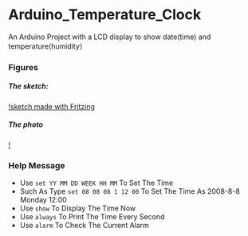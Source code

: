 # Arduino_Temperature_Clock
An Arduino Project with a LCD display to show date(time) and temperature(humidity）

### Figures
##### The sketch:
[!sketch made with Fritzing](https://github.com/rollingstarky/Arduino_Temperature_Clock/blob/master/images/DS1302.png)
##### The photo
[!](https://github.com/rollingstarky/Arduino_Temperature_Clock/blob/master/images/DS1302.jpg)

### Help Message
* Use ``set YY MM DD WEEK HH MM`` To Set The Time
* Such As Type ``set 08 08 08 1 12 00`` To Set The Time As 2008-8-8 Monday 12:00
* Use ``show`` To Display The Time Now
* Use ``always`` To Print The Time Every Second
* Use ``alarm`` To Check The Current Alarm